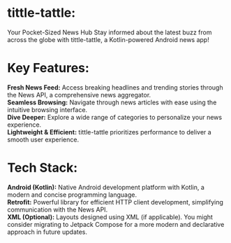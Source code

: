 # tittle-tattle: 
Your Pocket-Sized News Hub
Stay informed about the latest buzz from across the globe with tittle-tattle, a Kotlin-powered Android news app!

# Key Features:

**Fresh News Feed:** Access breaking headlines and trending stories through the News API, a comprehensive news aggregator.<br>
**Seamless Browsing:** Navigate through news articles with ease using the intuitive browsing interface.<br>
**Dive Deeper:** Explore a wide range of categories to personalize your news experience.<br>
**Lightweight & Efficient:** tittle-tattle prioritizes performance to deliver a smooth user experience.

# Tech Stack:

**Android (Kotlin):** Native Android development platform with Kotlin, a modern and concise programming language.<br>
**Retrofit:** Powerful library for efficient HTTP client development, simplifying communication with the News API.<br>
**XML (Optional):** Layouts designed using XML (if applicable). You might consider migrating to Jetpack Compose for a more modern and declarative approach in future updates.<br>

